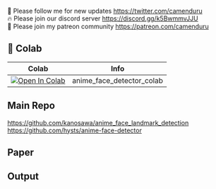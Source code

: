 🐣 Please follow me for new updates https://twitter.com/camenduru <br />
🔥 Please join our discord server https://discord.gg/k5BwmmvJJU <br />
🥳 Please join my patreon community https://patreon.com/camenduru <br />

## 🦒 Colab

| Colab | Info
| --- | --- |
[![Open In Colab](https://colab.research.google.com/assets/colab-badge.svg)](https://colab.research.google.com/github/camenduru/anime-face-detector-colab/blob/main/anime_face_detector_colab.ipynb) | anime_face_detector_colab

## Main Repo
https://github.com/kanosawa/anime_face_landmark_detection
https://github.com/hysts/anime-face-detector

## Paper


## Output

